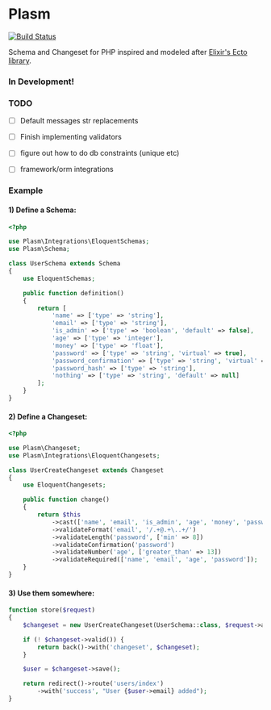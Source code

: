 # Plasm

[![Build Status](https://travis-ci.org/ryanwinchester/plasm.svg?branch=master)](https://travis-ci.org/ryanwinchester/plasm)

Schema and Changeset for PHP inspired and modeled after [Elixir's Ecto library](https://hexdocs.pm/ecto/Ecto.Changeset.html).

### In Development!


### TODO

- [ ] Default messages str replacements
- [ ] Finish implementing validators
- [ ] figure out how to do db constraints (unique etc)
- [ ] framework/orm integrations


### Example

#### 1) Define a Schema:

```php
<?php

use Plasm\Integrations\EloquentSchemas;
use Plasm\Schema;

class UserSchema extends Schema
{
    use EloquentSchemas;

    public function definition()
    {
        return [
            'name' => ['type' => 'string'],
            'email' => ['type' => 'string'],
            'is_admin' => ['type' => 'boolean', 'default' => false],
            'age' => ['type' => 'integer'],
            'money' => ['type' => 'float'],
            'password' => ['type' => 'string', 'virtual' => true],
            'password_confirmation' => ['type' => 'string', 'virtual' => true],
            'password_hash' => ['type' => 'string'],
            'nothing' => ['type' => 'string', 'default' => null]
        ];
    }
}
```

#### 2) Define a Changeset:

```php
<?php

use Plasm\Changeset;
use Plasm\Integrations\EloquentChangesets;

class UserCreateChangeset extends Changeset
{
    use EloquentChangesets;

    public function change()
    {
        return $this
            ->cast(['name', 'email', 'is_admin', 'age', 'money', 'password', 'nothing'])
            ->validateFormat('email', '/.+@.+\..+/')
            ->validateLength('password', ['min' => 8])
            ->validateConfirmation('password')
            ->validateNumber('age', ['greater_than' => 13])
            ->validateRequired(['name', 'email', 'age', 'password']);
    }
}
```

#### 3) Use them somewhere:

```php
function store($request)
{
    $changeset = new UserCreateChangeset(UserSchema::class, $request->all());

    if (! $changeset->valid()) {
        return back()->with('changeset', $changeset);
    }

    $user = $changeset->save();

    return redirect()->route('users/index')
        ->with('success', "User {$user->email} added");
}
```
